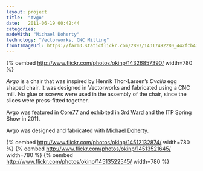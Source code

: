 ```yaml
---
layout: project
title:  "Avgo"
date:   2011-06-19 00:42:44
categories: 
madeWith: "Michael Doherty"
technology: "Vectorworks, CNC Milling"
frontImageUrl: https://farm3.staticflickr.com/2897/14317492280_442fcb43b6_o.png
---
```


{% oembed http://www.flickr.com/photos/okinp/14326857390/ width=780 %}

*Avgo* is a chair that was inspired by Henrik Thor-Larsen’s *Ovalia* egg shaped chair. It was designed in Vectorworks and fabricated using a CNC mill. No glue or screws were used in the assembly of the chair, since the slices were press-fitted together.

Avgo was featured in [Core77][core77] and exhibited in [3rd Ward][3rdWard] and the ITP Spring Show in 2011.

Avgo was designed and fabricated with [Michael Doherty][mzd].

{% oembed http://www.flickr.com/photos/okinp/14512132874/ width=780 %}
{% oembed http://www.flickr.com/photos/okinp/14513521645/ width=780 %}
{% oembed http://www.flickr.com/photos/okinp/14513522545/ width=780 %}

[mzd]: http://neufuture.com/
[core77]: http://www.core77.com/gallery/itp-spring-show-2011/70.asp
[3rdWard]: http://en.wikipedia.org/wiki/3rd_Ward_Brooklyn
